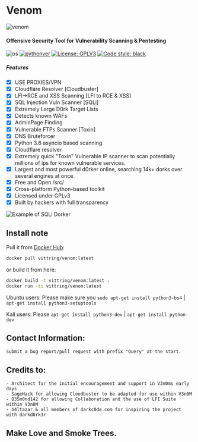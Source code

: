 # Venom
![venom](https://i.ibb.co/M9FNKgM/snake-6470753.png)

#### Offensive Security Tool for Vulnerability Scanning & Pentesting
![os](https://img.shields.io/badge/OS-Linux,%20Windows-green.svg)
[![pythonver](https://img.shields.io/badge/python-3.6%2B-green.svg)](https://www.python.org/downloads/release/python-3614)
[![License: GPLV3](https://img.shields.io/badge/License-GPLv3-green.svg)](https://www.gnu.org/licenses/gpl-3.0)
[![Code style: black](https://img.shields.io/badge/code%20style-black-000000.svg)](https://github.com/psf/black)

##### Features
- [x] USE PROXIES/VPN 
- [x] Cloudflare Resolver [Cloudbuster]
- [x] LFI->RCE and XSS Scanning [LFI to RCE & XSS]
- [x] SQL Injection Vuln Scanner [SQLi]
- [x] Extremely Large D0rk Target Lists
- [x] Detects known WAFs
- [x] AdminPage Finding
- [x] Vulnerable FTPs Scanner [Toxin]
- [x] DNS Bruteforcer
- [x] Python 3.6 asyncio based scanning
- [x] Cloudflare resolver
- [x] Extremely quick "Toxin" Vulnerable IP scanner to scan potentially millions of ips for known vulnerable services.
- [x] Largest and most powerful d0rker online, searching 14k+ dorks over several engines at once.
- [x] Free and Open /src/
- [x] Cross-platform Python-based toolkit
- [x] Licensed under GPLv3
- [x] Built by hackers with full transparency

![Example of SQLi Dorker](https://github.com/v3n0m-Scanner/V3n0M-Scanner/blob/master/src/AnimatedDemo.gif?raw=true "Example of Dorker Features")

## Install note

Pull it from [Docker Hub](https://hub.docker.com/repository/docker/vittring/venom):
```bash
docker pull vittring/venom:latest
```
or build it from here:
```bash
docker build -t vittring/venom:latest .
docker run -ti vittring/venom:latest
```

Ubuntu users:
Please make sure you `sudo apt-get install python3-bs4` | `apt-get install python3-setuptools`

Kali users:
Please `apt-get install python3-dev` | `apt-get install python-dev`

## Contact Information:
    Submit a bug report/pull request with prefix "Query" at the start.

## Credits to:
    - Architect for the initial encouragement and support in V3n0ms early days
    - SageHack for allowing Cloudbuster to be adapted for use within V3n0M
    - D35m0nd142 for allowing Collaboration and the use of LFI Suite within V3n0M
    - b4ltazar & all members of darkc0de.com for inspiring the project with darkd0rk3r

## Make Love and Smoke Trees.
